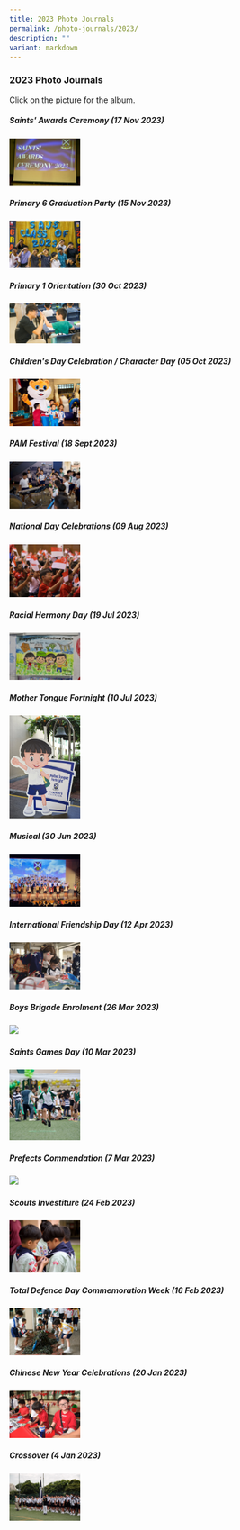```yaml
---
title: 2023 Photo Journals
permalink: /photo-journals/2023/
description: ""
variant: markdown
---
```

### 2023 Photo Journals

Click on the picture for the album.




#####  Saints' Awards Ceremony (17 Nov 2023)

<p><a href="https://photos.app.goo.gl/Yf1SGxqCjDciUFBV9"><img src="/images/Photo%20Journal%202023/SAD_2023_cover.jpg" style="width:25%"></a></p>


#####  Primary 6 Graduation Party (15 Nov 2023)

<p><a href="https://photos.app.goo.gl/hrd18wQFurRm2X9L7"><img src="/images/Photo%20Journal%202023/P6_Grad_Party_2023_copy.jpg" style="width:25%"></a></p>




#####  Primary 1 Orientation (30 Oct 2023)

<p><a href="https://photos.app.goo.gl/eQntDb4BvUMAKEb59"><img src="/images/Photo%20Journal%202023/p1%20orientation%202023.jpg" style="width:25%"></a></p>


#####  Children's Day Celebration / Character Day (05 Oct 2023)

<p><a href="https://photos.app.goo.gl/Ui9Gu3tFshnfQtpF9"><img src="/images/Photo%20Journal%202023/cover%20image%20chara%20day.jpg" style="width:25%"></a></p>




#####  PAM Festival  (18 Sept 2023)

<p><a href="https://photos.app.goo.gl/YPjK7fCLYz4L4SME7"><img src="/images/Photo%20Journal%202023/pam%20cover%202023.jpg" style="width:25%"></a></p>


#####  National Day Celebrations (09 Aug 2023)

<p><a href="https://photos.app.goo.gl/ynw4mURF7VZB6sMx6"><img src="/images/Photo%20Journal%202023/ndp%202023%201.jpg" style="width:25%"></a></p>



#####  Racial Hermony Day (19 Jul 2023)

<p><a href="https://photos.app.goo.gl/rhx7qAbxHRNN6DLy6"><img src="/images/Photo%20Journal%202023/racial%20harmony%20day%202023.jpg" style="width:25%"></a></p>


#####  Mother Tongue Fortnight (10 Jul 2023)

<p><a href="https://photos.app.goo.gl/jWgBt8svHpvDWPDVA"><img src="/images/Photo%20Journal%202023/mt%20fortnight%202023.jpg" style="width:25%"></a></p>


#####  Musical (30 Jun 2023)

<p><a href="https://photos.app.goo.gl/1shVyvfMXntyy5Z48"><img src="/images/Photo%20Journal%202023/musical%202023.jpg" style="width:25%"></a></p>



#####  International Friendship Day (12 Apr 2023)

<p><a href="https://photos.app.goo.gl/uH9sZxpyvZ9forj48"><img src="/images/Photo%20Journal%202023/ifd%202023.jpg" style="width:25%"></a></p>


#####  Boys Brigade Enrolment (26 Mar 2023)

<p><a href="https://photos.app.goo.gl/Vh3sN9KesHWYiCVX7"><img src="/images/Photo%20Journal%202023/bb%20enrollment%202023.JPG" style="width:25%"></a></p>




#####  Saints Games Day (10 Mar 2023)

<p><a href="https://photos.app.goo.gl/BcjowCFzCgagz3jSA"><img src="/images/Photo%20Journal%202023/games%20day%202023.jpg" style="width:25%"></a></p>


#####  Prefects Commendation (7 Mar 2023)

<p><a href="https://photos.app.goo.gl/s7cwW1NMgL4hPXos5"><img src="/images/Photo%20Journal%202023/prefect%20commendation%20.JPG" style="width:25%"></a></p>



#####  Scouts Investiture (24 Feb 2023)

<p><a href="https://photos.app.goo.gl/578TUTUyLQE9rwdv9"><img src="/images/Photo%20Journal%202023/scouts%202023.jpg" style="width:25%"></a></p>

#####  Total Defence Day Commemoration Week (16 Feb 2023)

<p><a href="https://photos.app.goo.gl/6gN44Ee7LpqiMc4o9"><img src="/images/Photo%20Journal%202023/tdf%202023.jpg" style="width:25%"></a></p>



##### Chinese New Year Celebrations&nbsp;(20 Jan 2023)

<p><a href="https://photos.app.goo.gl/3fZa4kMkDiFdZLjL9"><img src="/images/Photo%20Journal%202023/cny%202023.jpg" style="width:25%"></a></p>


##### Crossover (4 Jan 2023)

<p><a href="https://photos.app.goo.gl/SHRoRJbAREatk5Hk9"><img src="/images/Photo%20Journal%202023/crossover%202023.jpg" style="width:25%"></a></p>